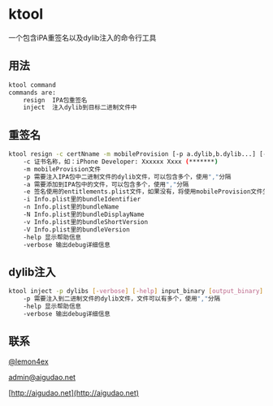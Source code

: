 # ktool
一个包含iPA重签名以及dylib注入的命令行工具

## 用法

```bash
ktool command
commands are:
	resign	IPA包重签名
	inject	注入dylib到目标二进制文件中
```

## 重签名

```bash
ktool resign -c certNname -m mobileProvision [-p a.dylib,b.dylib...] [-a a.dylib,b.dylib...] [-e entitlements.plist] [-i bundleIdentifier] [-n bundleName] [-N bundleDisplayName] [-v bundleShortVersion] [-V bundleVersion] [-verbose] [-help] input_file output_file
	-c 证书名称，如：iPhone Developer: Xxxxxx Xxxx (*******)
	-m mobileProvision文件
	-p 需要注入IPA包中二进制文件的dylib文件，可以包含多个，使用","分隔
	-a 需要添加到IPA包中的文件，可以包含多个，使用","分隔
	-e 签名使用的entitlements.plist文件，如果没有，将使用mobileProvision文件生成
	-i Info.plist里的bundleIdentifier
	-n Info.plist里的bundleName
	-N Info.plist里的bundleDisplayName
	-v Info.plist里的bundleShortVersion
	-V Info.plist里的bundleVersion
	-help 显示帮助信息
	-verbose 输出debug详细信息
```

## dylib注入

```bash
ktool inject -p dylibs [-verbose] [-help] input_binary [output_binary]
    -p 需要注入到二进制文件的dylib文件，文件可以有多个，使用","分隔
	-help 显示帮助信息
	-verbose 输出debug详细信息
```

## 联系
[@lemon4ex](http://weibo.com/lemon4ex)

[admin@aigudao.net](mailto:admin@aigudao.net)

[http://aigudao.net](http://aigudao.net)